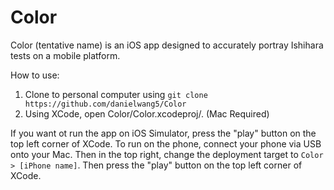 # Color

Color (tentative name) is an iOS app designed to accurately portray Ishihara tests on a mobile platform. 

How to use:

1. Clone to personal computer using `git clone https://github.com/danielwang5/Color`
2. Using XCode, open Color/Color.xcodeproj/. (Mac Required)

If you want ot run the app on iOS Simulator, press the "play" button on the top left corner of XCode.
To run on the phone, connect your phone via USB onto your Mac. Then in the top right, change the deployment target to `Color > [iPhone name]`. Then press the "play" button on the top left corner of XCode.

